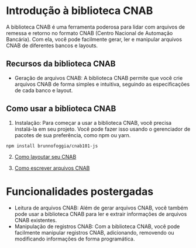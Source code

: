 # Introdução à biblioteca CNAB

A biblioteca CNAB é uma ferramenta poderosa para lidar com arquivos de remessa e retorno no formato CNAB (Centro Nacional de Automação Bancária). Com ela, você pode facilmente gerar, ler e manipular arquivos CNAB de diferentes bancos e layouts.

## Recursos da biblioteca CNAB

- Geração de arquivos CNAB: A biblioteca CNAB permite que você crie arquivos CNAB de forma simples e intuitiva, seguindo as especificações de cada banco e layout.

## Como usar a biblioteca CNAB

1. Instalação: Para começar a usar a biblioteca CNAB, você precisa instalá-la em seu projeto. Você pode fazer isso usando o gerenciador de pacotes de sua preferência, como npm ou yarn.

```
npm install brunnofoggia/cnab101-js
```

2. [Como layoutar seu CNAB](layouts.md)

3. [Como escrever arquivos CNAB](writer.md)

# Funcionalidades postergadas

- Leitura de arquivos CNAB: Além de gerar arquivos CNAB, você também pode usar a biblioteca CNAB para ler e extrair informações de arquivos CNAB existentes.
- Manipulação de registros CNAB: Com a biblioteca CNAB, você pode facilmente manipular registros CNAB, adicionando, removendo ou modificando informações de forma programática.